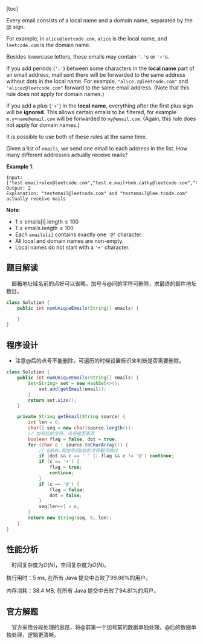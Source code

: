 [toc]

Every email consists of a local name and a domain name, separated by the @ sign.

For example, in `alice@leetcode.com`, `alice` is the local name, and `leetcode.com` is the domain name.

Besides lowercase letters, these emails may contain `'.'`s or `'+'`s.

If you add periods (`'.'`) between some characters in the **local name** part of an email address, mail sent there will be forwarded to the same address without dots in the local name.  For example, `"alice.z@leetcode.com"` and `"alicez@leetcode.com"` forward to the same email address.  (Note that this rule does not apply for domain names.)

If you add a plus (`'+'`) in the **local name**, everything after the first plus sign will be **ignored**. This allows certain emails to be filtered, for example `m.y+name@email.com` will be forwarded to `my@email.com`.  (Again, this rule does not apply for domain names.)

It is possible to use both of these rules at the same time.

Given a list of `emails`, we send one email to each address in the list.  How many different addresses actually receive mails? 

 

**Example 1**:

```
Input: ["test.email+alex@leetcode.com","test.e.mail+bob.cathy@leetcode.com","testemail+david@lee.tcode.com"]
Output: 2
Explanation: "testemail@leetcode.com" and "testemail@lee.tcode.com" actually receive mails
```



**Note**:

* $1 \le \text{emails[i].length} \le 100$
* $1 \le \text{emails.length} \le 100$
* Each `emails[i]` contains exactly one `'@'` character.
* All local and domain names are non-empty.
* Local names do not start with a `'+'` character.



## 题目解读

&emsp;邮箱地址域名前的点好可以省略，加号与@间的字符可删除，求最终的邮件地址数目。

```java
class Solution {
    public int numUniqueEmails(String[] emails) {

    }
}
```

## 程序设计

* 注意@后的点号不能删除，可遍历的时候设置标识来判断是否需要删除。

```java
class Solution {
    public int numUniqueEmails(String[] emails) {
        Set<String> set = new HashSet<>();
            set.add(getEmail(email));
        }
        return set.size();
    }

    private String getEmail(String source) {
        int len = 0;
        char[] seq = new char[source.length()];
        // 加号后的字符、点号是否丢弃
        boolean flag = false, dot = true;
        for (char c : source.toCharArray()) {
            // @前的.和加号后@前的字符都可跳过
            if (dot && c == '.' || flag && c != '@') continue;
            if (c == '+') {
                flag = true;
                continue;
            }
            if (c == '@') {
                flag = false;
                dot = false;
            }
            seq[len++] = c;
        }
        return new String(seq, 0, len);
    }
}
```

## 性能分析

&emsp;时间复杂度为$O(N)$，空间复杂度为$O(N)$。

执行用时：5 ms, 在所有 Java 提交中击败了99.86%的用户。

内存消耗：38.4 MB, 在所有 Java 提交中击败了94.81%的用户。

## 官方解题

&emsp;官方采用分段处理的思路，将@前第一个加号前的数据单独处理，@后的数据单独处理，逻辑更清晰。
